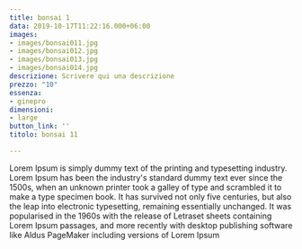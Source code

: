 ```yaml
---
title: bonsai 1
data: 2019-10-17T11:22:16.000+06:00
images:
- images/bonsai011.jpg
- images/bonsai012.jpg
- images/bonsai013.jpg
- images/bonsai014.jpg
descrizione: Scrivere qui una descrizione
prezzo: "10"
essenza:
- ginepro
dimensioni:
- large
button_link: ''
titolo: bonsai 11

---
```

Lorem Ipsum is simply dummy text of the printing and typesetting industry. Lorem Ipsum has been the industry's standard dummy text ever since the 1500s, when an unknown printer took a galley of type and scrambled it to make a type specimen book. It has survived not only five centuries, but also the leap into electronic typesetting, remaining essentially unchanged. It was popularised in the 1960s with the release of Letraset sheets containing Lorem Ipsum passages, and more recently with desktop publishing software like Aldus PageMaker including versions of Lorem Ipsum